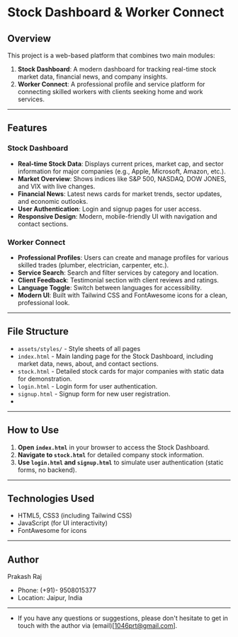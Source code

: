 # Stock Dashboard & Worker Connect

## Overview

This project is a web-based platform that combines two main modules:

1. **Stock Dashboard**: A modern dashboard for tracking real-time stock market data, financial news, and company insights.
2. **Worker Connect**: A professional profile and service platform for connecting skilled workers with clients seeking home and work services.

---

## Features

### Stock Dashboard

- **Real-time Stock Data**: Displays current prices, market cap, and sector information for major companies (e.g., Apple, Microsoft, Amazon, etc.).
- **Market Overview**: Shows indices like S&P 500, NASDAQ, DOW JONES, and VIX with live changes.
- **Financial News**: Latest news cards for market trends, sector updates, and economic outlooks.
- **User Authentication**: Login and signup pages for user access.
- **Responsive Design**: Modern, mobile-friendly UI with navigation and contact sections.

### Worker Connect

- **Professional Profiles**: Users can create and manage profiles for various skilled trades (plumber, electrician, carpenter, etc.).
- **Service Search**: Search and filter services by category and location.
- **Client Feedback**: Testimonial section with client reviews and ratings.
- **Language Toggle**: Switch between languages for accessibility.
- **Modern UI**: Built with Tailwind CSS and FontAwesome icons for a clean, professional look.

---

## File Structure
- `assets/styles/` - Style sheets of all pages
- `index.html` - Main landing page for the Stock Dashboard, including market data, news, about, and contact sections.
- `stock.html` - Detailed stock cards for major companies with static data for demonstration.
- `login.html` - Login form for user authentication.
- `signup.html` - Signup form for new user registration.
- 
---

## How to Use

1. **Open `index.html`** in your browser to access the Stock Dashboard.
2. **Navigate to `stock.html`** for detailed company stock information.
3. **Use `login.html` and `signup.html`** to simulate user authentication (static forms, no backend).

---

## Technologies Used

- HTML5, CSS3 (including Tailwind CSS)
- JavaScript (for UI interactivity)
- FontAwesome for icons

---

## Author

Prakash Raj

- Phone: (+91)- 9508015377
- Location: Jaipur, India

---

- If you have any questions or suggestions, please don't hesitate to get in touch with the author via (email)[1046prt@gmail.com].
